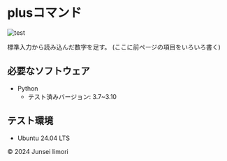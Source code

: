 # plusコマンド
![test](https://github.com/Moririn807/robosys2024/actions/workflows/test.yml/badge.svg)

標準入力から読み込んだ数字を足す。
(ここに前ページの項目をいろいろ書く)

## 必要なソフトウェア
- Python
  - テスト済みバージョン: 3.7~3.10

## テスト環境
- Ubuntu 24.04 LTS

© 2024 Junsei Iimori

